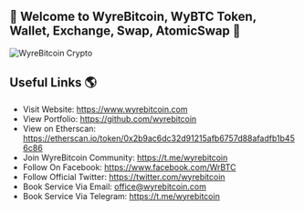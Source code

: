 
## 👋 Welcome to WyreBitcoin, WyBTC Token, Wallet, Exchange, Swap, AtomicSwap 👋

<img src="https://raw.githubusercontent.com/wyrebitcoin/README.md/3d24f0f61adc9216e44ca0e7af9cc2fd66970eeb/wybtc%20token.png" alt="WyreBitcoin Crypto">



## Useful Links 🌎
- Visit Website: https://www.wyrebitcoin.com
- View Portfolio: https://github.com/wyrebitcoin
- View on Etherscan: https://etherscan.io/token/0x2b9ac6dc32d91215afb6757d88afadfb1b456c86
- Join WyreBitcoin Community: https://t.me/wyrebitcoin
- Follow On Facebook: https://www.facebook.com/WrBTC
- Follow Official Twitter: https://twitter.com/wyrebitcoin
- Book Service Via Email: office@wyrebitcoin.com
- Book Service Via Telegram: https://t.me/wyrebitcoin
